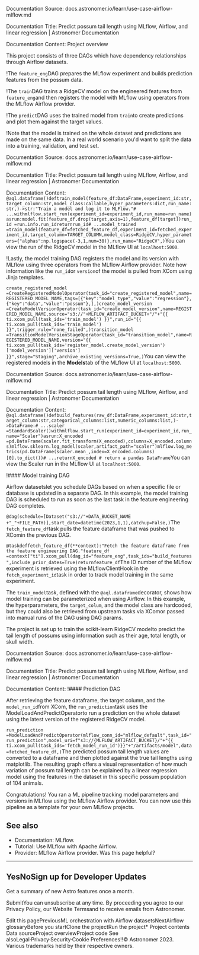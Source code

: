 Documentation Source:
docs.astronomer.io/learn/use-case-airflow-mlflow.md

Documentation Title:
Predict possum tail length using MLflow, Airflow, and linear regression | Astronomer Documentation

Documentation Content:
Project overview​

This project consists of three DAGs which have dependency relationships through Airflow datasets.

!The `feature_eng`DAG prepares the MLflow experiment and builds prediction features from the possum data.

!The `train`DAG trains a RidgeCV model on the engineered features from `feature_eng`and then registers the model with MLflow using operators from the MLflow Airflow provider.

!The `predict`DAG uses the trained model from `train`to create predictions and plot them against the target values.

!Note that the model is trained on the whole dataset and predictions are made on the same data. In a real world scenario you'd want to split the data into a training, validation, and test set.



Documentation Source:
docs.astronomer.io/learn/use-case-airflow-mlflow.md

Documentation Title:
Predict possum tail length using MLflow, Airflow, and linear regression | Astronomer Documentation

Documentation Content:
`@aql.dataframe()deftrain_model(feature_df:DataFrame,experiment_id:str,target_column:str,model_class:callable,hyper_parameters:dict,run_name:str,)->str:"Train a model and log it to MLFlow."# ...withmlflow.start_run(experiment_id=experiment_id,run_name=run_name)asrun:model.fit(feature_df.drop(target,axis=1),feature_df[target])run_id =run.info.run_idreturnrun_id# ...model_trained =train_model(feature_df=fetched_feature_df,experiment_id=fetched_experiment_id,target_column=TARGET_COLUMN,model_class=RidgeCV,hyper_parameters={"alphas":np.logspace(-3,1,num=30)},run_name="RidgeCV",)`You can view the run of the RidgeCV model in the MLflow UI at `localhost:5000`.

!Lastly, the model training DAG registers the model and its version with MLflow using three operators from the MLflow Airflow provider. Note how information like the `run_id`or `version`of the model is pulled from XCom using Jinja templates.

`create_registered_model =CreateRegisteredModelOperator(task_id="create_registered_model",name=REGISTERED_MODEL_NAME,tags=[{"key":"model_type","value":"regression"},{"key":"data","value":"possum"},],)create_model_version =CreateModelVersionOperator(task_id="create_model_version",name=REGISTERED_MODEL_NAME,source="s3://"+MLFLOW_ARTIFACT_BUCKET+"/"+"{{ ti.xcom_pull(task_ids='train_model') }}",run_id="{{ ti.xcom_pull(task_ids='train_model') }}",trigger_rule="none_failed",)transition_model =TransitionModelVersionStageOperator(task_id="transition_model",name=REGISTERED_MODEL_NAME,version="{{ ti.xcom_pull(task_ids='register_model.create_model_version')['model_version']['version'] }}",stage="Staging",archive_existing_versions=True,)`You can view the registered models in the **Models**tab of the MLflow UI at `localhost:5000`.



Documentation Source:
docs.astronomer.io/learn/use-case-airflow-mlflow.md

Documentation Title:
Predict possum tail length using MLflow, Airflow, and linear regression | Astronomer Documentation

Documentation Content:
`@aql.dataframe()defbuild_features(raw_df:DataFrame,experiment_id:str,target_column:str,categorical_columns:list,numeric_columns:list,)->DataFrame:# ...scaler =StandardScaler()withmlflow.start_run(experiment_id=experiment_id,run_name="Scaler")asrun:X_encoded =pd.DataFrame(scaler.fit_transform(X_encoded),columns=X_encoded.columns)mlflow.sklearn.log_model(scaler,artifact_path="scaler")mlflow.log_metrics(pd.DataFrame(scaler.mean_,index=X_encoded.columns)[0].to_dict())# ...returnX_encoded # return a pandas DataFrame`You can view the Scaler run in the MLflow UI at `localhost:5000`.

!#### Model training DAG​

Airflow datasetslet you schedule DAGs based on when a specific file or database is updated in a separate DAG. In this example, the model training DAG is scheduled to run as soon as the last task in the feature engineering DAG completes.

`@dag(schedule=[Dataset("s3://"+DATA_BUCKET_NAME +"_"+FILE_PATH)],start_date=datetime(2023,1,1),catchup=False,)`The `fetch_feature_df`task pulls the feature dataframe that was pushed to XComin the previous DAG.

`@taskdeffetch_feature_df(**context):"Fetch the feature dataframe from the feature engineering DAG."feature_df =context["ti"].xcom_pull(dag_id="feature_eng",task_ids="build_features",include_prior_dates=True)returnfeature_df`The ID number of the MLflow experiment is retrieved using the MLflowClientHook in the `fetch_experiment_id`task in order to track model training in the same experiment.

The `train_model`task, defined with the `@aql.dataframe`decorator, shows how model training can be parameterized when using Airflow. In this example, the hyperparameters, the `target_colum`, and the model class are hardcoded, but they could also be retrieved from upstream tasks via XComor passed into manual runs of the DAG using DAG params.

The project is set up to train the scikit-learn RidgeCV modelto predict the tail length of possums using information such as their age, total length, or skull width.



Documentation Source:
docs.astronomer.io/learn/use-case-airflow-mlflow.md

Documentation Title:
Predict possum tail length using MLflow, Airflow, and linear regression | Astronomer Documentation

Documentation Content:
!#### Prediction DAG​

After retrieving the feature dataframe, the target column, and the `model_run_id`from XCom, the `run_prediction`task uses the ModelLoadAndPredictOperatorto run a prediction on the whole dataset using the latest version of the registered RidgeCV model.

`run_prediction =ModelLoadAndPredictOperator(mlflow_conn_id="mlflow_default",task_id="run_prediction",model_uri=f"s3://{MLFLOW_ARTIFACT_BUCKET}/"+"{{ ti.xcom_pull(task_ids='fetch_model_run_id')}}"+"/artifacts/model",data=fetched_feature_df,)`The predicted possum tail length values are converted to a dataframe and then plotted against the true tail lengths using matplotlib. The resulting graph offers a visual representation of how much variation of possum tail length can be explained by a linear regression model using the features in the dataset in this specific possum population of 104 animals.

Congratulations! You ran a ML pipeline tracking model parameters and versions in MLflow using the MLflow Airflow provider. You can now use this pipeline as a template for your own MLflow projects.

See also​
---------

* Documentation: MLflow.
* Tutorial: Use MLflow with Apache Airflow.
* Provider: MLflow Airflow provider.
Was this page helpful?
----------------------

YesNoSign up for Developer Updates
-----------------------------

Get a summary of new Astro features once a month.

SubmitYou can unsubscribe at any time. By proceeding you agree to our Privacy Policy, our Website Termsand to receive emails from Astronomer.

Edit this pagePreviousML orchestration with Airflow datasetsNextAirflow glossaryBefore you startClone the projectRun the project* Project contents
	Data sourceProject overviewProject code
See alsoLegal·Privacy·Security·Cookie Preferences!!© Astronomer 2023. Various trademarks held by their respective owners.



